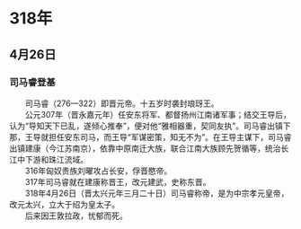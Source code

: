# 318年
## 4月26日
### 司马睿登基
　　司马睿（276—322）即晋元帝。十五岁时袭封琅玡王。<br>　　公元307年（晋永嘉元年）任安东将军、都督扬州江南诸军事；结交王导后，认为“导知天下已乱，遂倾心推奉”，便对他“雅相器重，契同友执”。司马睿出镇下那，王导就担任安东司马，而王导“军谋密策，知无不为”。在王导主谋下，司马睿出镇建康（今江苏南京），依靠中原南迁大族，联合江南大族顾先贺循等，统治长江中下游和珠江流域。<br>　　316年匈奴贵族刘曜攻占长安，俘晋愍帝。<br>　　317年司马睿就在建康称晋王，改元建武，史称东晋。<br>　　318年4月26日（晋太兴元年三月二十日）司马睿称帝，是为中宗孝元皇帝，改元太兴，立大于绍为皇太子。<br>　　后来因王敦拉政，忧郁而死。
<comment/>
